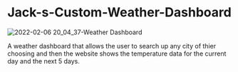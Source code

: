 # Jack-s-Custom-Weather-Dashboard
![2022-02-06 20_04_37-Weather Dashboard](https://user-images.githubusercontent.com/95665673/152714528-67b1cef5-9720-437d-97bd-df58902e9d27.png)

A weather dashboard that allows the user to search up any city of thier choosing and then the website shows the temperature data for the current day and the next 5 days.
